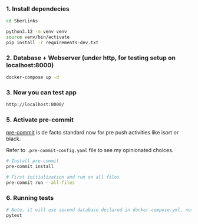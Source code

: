 ### 1. Install dependecies

```bash
cd SberLinks

python3.12 -m venv venv
source venv/bin/activate
pip install -r requirements-dev.txt
```

### 2. Database + Webserver (under http, for testing setup on localhost:8000)

```bash
docker-compose up -d
```

### 3. Now you can test app

```bash
http://localhost:8000/
```

### 5. Activate pre-commit

[pre-commit](https://pre-commit.com/) is de facto standard now for pre push activities like isort or black.

Refer to `.pre-commit-config.yaml` file to see my opinionated choices.

```bash
# Install pre-commit
pre-commit install

# First initialization and run on all files
pre-commit run --all-files
```

### 6. Running tests

```bash
# Note, it will use second database declared in docker-compose.yml, not default one. Not working now :(
pytest                                                                    
```
